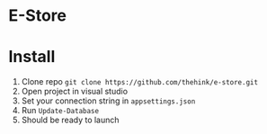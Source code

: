 # E-Store

# Install

1. Clone repo `git clone https://github.com/thehink/e-store.git`
1. Open project in visual studio
1. Set your connection string in `appsettings.json`
1. Run `Update-Database`
1. Should be ready to launch
